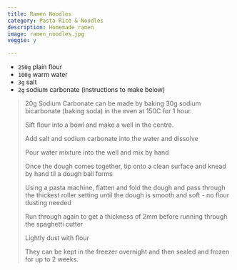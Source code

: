 ```yaml
---
title: Ramen Noodles 
category: Pasta Rice & Noodles
description: Homemade ramen
image: ramen_noodles.jpg
veggie: y

--- 
```


* `250g` plain flour
* `100g` warm water
* `3g` salt
* `2g` sodium carbonate (instructions to make below)


> 20g Sodium Carbonate can be made by baking 30g sodium bicarbonate (baking soda) in the oven at 150C for 1 hour.
>
> Sift flour into a bowl and make a well in the centre. 
>
> Add salt and sodium carbonate into the water and dissolve
>
> Pour water mixture into the well and mix by hand
>
> Once the dough comes together, tip onto a clean surface and knead by hand til a dough ball forms
>
> Using a pasta machine, flatten and fold the dough and pass through the thickest roller setting until the dough is smooth and soft - no flour dusting needed
>
> Run through again to get a thickness of 2mm before running through the spaghetti cutter 
>
> Lightly dust with flour
>
> They can be kept in the freezer overnight and then sealed and frozen for up to 2 weeks.